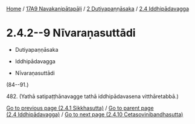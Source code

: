 
[Home](/) / [17A9 Navakanipātapāḷi](../...md) / [2 Dutiyapaṇṇāsaka](...md) / [2.4 Iddhipādavagga](../17A9/2/2.4.md)

# 2.4.2--9 Nīvaraṇasuttādi

* Dutiyapaṇṇāsaka

* Iddhipādavagga

* Nīvaraṇasuttādi

(84--91.)

482\. (Yathā satipaṭṭhānavagge tathā iddhipādavasena vitthāretabbā.)

[Go to previous page (2.4.1 Sikkhasutta)](2.4.1.md) / [Go to parent page (2.4 Iddhipādavagga)](../17A9/2/2.4.md) / [Go to next page (2.4.10 Cetasovinibandhasutta)](2.4.10.md)


